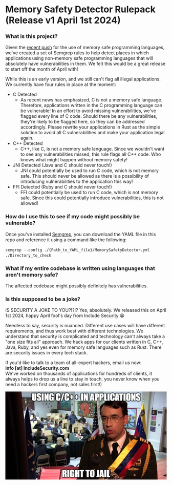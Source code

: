 # Memory Safety Detector Rulepack (Release v1 April 1st 2024)

### What is this project?

Given the [recent push](https://www.whitehouse.gov/oncd/briefing-room/2024/02/26/press-release-technical-report/) for the use of memory safe programming languages, we've created a set of Semgrep rules to help detect places in which applications using non-memory safe programming languages that will absolutely have vulnerabilities in them. We felt this would be a great release to start off the month of April with!

While this is an early version, and we still can't flag all illegal applications. We currently have four rules in place at the moment:

* C Detected
    * As recent news has emphasized, C is not a memory safe language. Therefore, applications written in the C programming language can be vulnerable! In an effort to avoid missing vulnerabilities, we've flagged every line of C code. Should there be any vulnerabilities, they're likely to be flagged here, so they can be addressed accordingly. Please rewrite your applications in Rust as the simple solution to avoid all C vulnerabilities and make your application legal again.
* C++ Detected
    * C++, like C, is not a memory safe language. Since we wouldn't want to see any vulnerabilities missed, this rule flags all C++ code. Who knows what might happen without memory safety!
* JNI Detected (Java and C should never touch!)
    * JNI could potentially be used to run C code, which is not memory safe. This should never be allowed as there is a possibility of introducing vulnerabilities to the application this way!
* FFI Detected (Ruby and C should never touch!)
    * FFI could potentially be used to run C code, which is not memory safe. Since this could potentially introduce vulnerabilities, this is not allowed!

### How do I use this to see if my code might possibly be vulnerable?

Once you've installed [Semgrep](https://semgrep.dev/), you can download the YAML file in this repo and reference it using a command like the following:

`semgrep --config ./{Path_to_YAML_file}/MemorySafetyDetector.yml ./Directory_to_check`

### What if my entire codebase is written using languages that aren't memory safe?

The affected codebase might possibly definitely has vulnerabilities.

### Is this supposed to be a joke?

IS SECURITY A JOKE TO YOU?!?!?
Yes, absolutely. We released this on April 1st 2024, happy April fool's day from Include Security 😀 

Needless to say, security is nuanced. Different use cases will have different requirements, and thus work best with different technologies. We understand that security is complicated and technology can't always take a "one size fits all" approach. We hack apps for our clients written in C, C++, Java, Ruby, and yes even for memory safe languages such as Rust. There are security issues in every tech stack.

If you'd like to talk to a team of all-expert hackers, email us now: \
**info [at] IncludeSecurity.com**
\
We've worked on thousands of applications for hundreds of clients, it always helps to drop us a line to stay in touch, you never know when you need a hackers first company, not sales first!)

![Cyber Security Czar Public Service Message](Cyber%20Security%20Czar%20Public%20Service%20Message.png)
